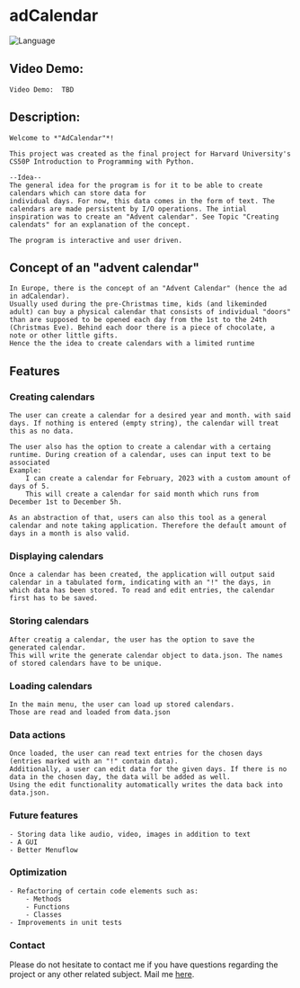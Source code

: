 # adCalendar


![Language](https://img.shields.io/badge/language-python-blue)

## Video Demo:  
    Video Demo:  TBD

## Description:

    Welcome to *"AdCalendar"*!

    This project was created as the final project for Harvard University's CS50P Introduction to Programming with Python.

    --Idea--
    The general idea for the program is for it to be able to create calendars which can store data for
    individual days. For now, this data comes in the form of text. The calendars are made persistent by I/O operations. The intial inspiration was to create an "Advent calendar". See Topic "Creating calendats" for an explanation of the concept.

    The program is interactive and user driven.

## Concept of an "advent calendar"
    In Europe, there is the concept of an "Advent Calendar" (hence the ad in adCalendar).
    Usually used during the pre-Christmas time, kids (and likeminded adult) can buy a physical calendar that consists of individual "doors" than are supposed to be opened each day from the 1st to the 24th (Christmas Eve). Behind each door there is a piece of chocolate, a note or other little gifts.
    Hence the the idea to create calendars with a limited runtime

## Features

### Creating calendars

    The user can create a calendar for a desired year and month. with said days. If nothing is entered (empty string), the calendar will treat this as no data.

    The user also has the option to create a calendar with a certaing runtime. During creation of a calendar, uses can input text to be associated 
    Example:
        I can create a calendar for February, 2023 with a custom amount of days of 5.
        This will create a calendar for said month which runs from December 1st to December 5h.

    As an abstraction of that, users can also this tool as a general calendar and note taking application. Therefore the default amount of days in a month is also valid.

### Displaying calendars

    Once a calendar has been created, the application will output said calendar in a tabulated form, indicating with an "!" the days, in which data has been stored. To read and edit entries, the calendar first has to be saved.

### Storing calendars

    After creatig a calendar, the user has the option to save the generated calendar. 
    This will write the generate calendar object to data.json. The names of stored calendars have to be unique.

### Loading calendars

    In the main menu, the user can load up stored calendars.
    Those are read and loaded from data.json

### Data actions

    Once loaded, the user can read text entries for the chosen days (entries marked with an "!" contain data).
    Additionally, a user can edit data for the given days. If there is no data in the chosen day, the data will be added as well.
    Using the edit functionality automatically writes the data back into data.json.


### Future features 

    - Storing data like audio, video, images in addition to text
    - A GUI
    - Better Menuflow

### Optimization

    - Refactoring of certain code elements such as:
        - Methods
        - Functions
        - Classes
    - Improvements in unit tests

### Contact

Please do not hesitate to contact me if you have questions regarding the project or any other related subject. Mail me <a href="mailto:amir.attoun@protonmail.ch">here</a>.